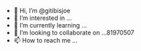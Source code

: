 - 👋 Hi, I’m @gitibisjoe
- 👀 I’m interested in ...
- 🌱 I’m currently learning ...
- 💞️ I’m looking to collaborate on ...81970507
- 📫 How to reach me ...

<!---
gitibisjoe/gitibisjoe is a ✨ special ✨ repository because its `README.md` (this file) appears on your GitHub profile.
You can click the Preview link to take a look at your changes.
--->

